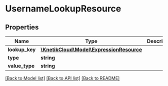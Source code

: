 # UsernameLookupResource

## Properties
Name | Type | Description | Notes
------------ | ------------- | ------------- | -------------
**lookup_key** | [**\KnetikCloud\Model\ExpressionResource**](ExpressionResource.md) |  | [optional] 
**type** | **string** |  | [optional] 
**value_type** | **string** |  | [optional] 

[[Back to Model list]](../README.md#documentation-for-models) [[Back to API list]](../README.md#documentation-for-api-endpoints) [[Back to README]](../README.md)


